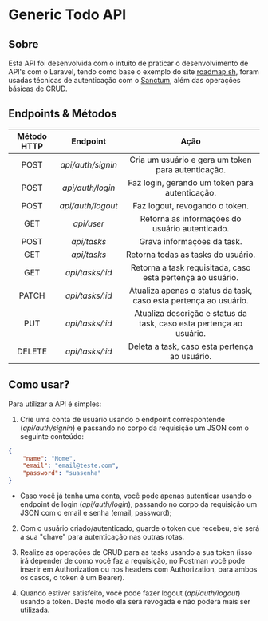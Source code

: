 # Generic Todo API
## Sobre
Esta API foi desenvolvida com o intuito de praticar o desenvolvimento de API's com o Laravel, tendo como base o exemplo do site [roadmap.sh](https://roadmap.sh/backend/project-ideas#:~:text=relational%20databases%20first.-,2.%20To%2DDo%20List%20API,-Difficulty%3A%20Easy), foram usadas técnicas de autenticação com o [Sanctum](https://laravel.com/docs/11.x/sanctum), além das operações básicas de CRUD.

## Endpoints & Métodos
| **Método HTTP** |    **Endpoint**   |                               **Ação**                              |
|:---------------:|:-----------------:|:-------------------------------------------------------------------:|
|       POST      | _api/auth/signin_ |          Cria um usuário e gera um token para autenticação.         |
|       POST      |  _api/auth/login_ |            Faz login, gerando um token para autenticação.           |
|       POST      | _api/auth/logout_ |                    Faz logout, revogando o token.                   |
|       GET       |     _api/user_    |            Retorna as informações do usuário autenticado.           |
|       POST      |    _api/tasks_    |                      Grava informações da task.                     |
|       GET       |    _api/tasks_    |                  Retorna todas as tasks do usuário.                 |
|       GET       |  _api/tasks/:id_  |      Retorna a task requisitada, caso esta pertença ao usuário.     |
|      PATCH      |  _api/tasks/:id_  |   Atualiza apenas o status da task, caso esta pertença ao usuário.  |
|       PUT       |  _api/tasks/:id_  | Atualiza descrição e status da task, caso esta pertença ao usuário. |
|      DELETE     |  _api/tasks/:id_  |            Deleta a task, caso esta pertença ao usuário.            |

## Como usar?
Para utilizar a API é simples:
1. Crie uma conta de usuário usando o endpoint correspontende (_api/auth/signin_) e passando no corpo da requisição um JSON com o seguinte conteúdo:
``` json
{
    "name": "Nome",
    "email": "email@teste.com",
    "password": "suasenha"
}
``` 
   - Caso você já tenha uma conta, você pode apenas autenticar usando o endpoint de login (_api/auth/login_), passando no corpo da requisição um JSON com o email e senha (email, password);

2. Com o usuário criado/autenticado, guarde o token que recebeu, ele será a sua "chave" para autenticação nas outras rotas.

3. Realize as operações de CRUD para as tasks usando a sua token (isso irá depender de como você faz a requisição, no Postman você pode inserir em Authorization ou nos headers com Authorization, para ambos os casos, o token é um Bearer).

4. Quando estiver satisfeito, você pode fazer logout (_api/auth/logout_) usando a token. Deste modo ela será revogada e não poderá mais ser utilizada.